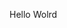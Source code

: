 Hello Wolrd

































































































































































































































































































































































































































































































































































































































































































































































































































































































































































































































































































































































































































































































































































































































































































































































































































































































































































































































































































































